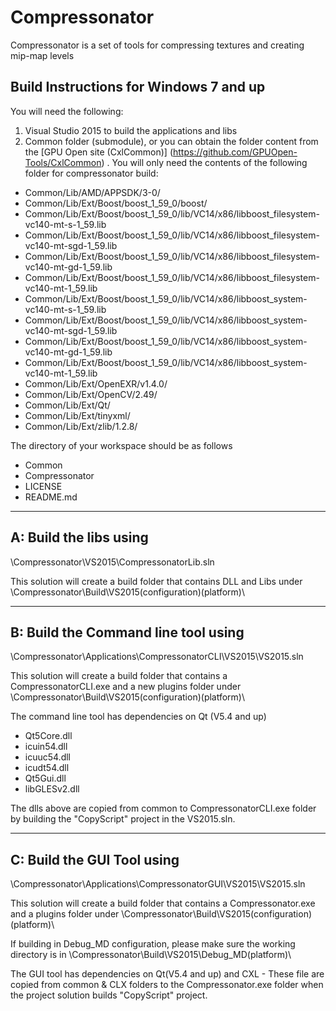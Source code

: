 # Compressonator

Compressonator is a set of tools for compressing textures and creating mip-map levels

Build Instructions for Windows 7 and up
------------------------------------------------------

You will need the following:

1.	Visual Studio 2015 to build the applications and libs
2.	Common folder (submodule), or you can obtain the folder content from the [GPU Open site (CxlCommon)] (https://github.com/GPUOpen-Tools/CxlCommon) . You will only need the contents of the following folder for compressonator build:

- Common/Lib/AMD/APPSDK/3-0/
- Common/Lib/Ext/Boost/boost_1_59_0/boost/
- Common/Lib/Ext/Boost/boost_1_59_0/lib/VC14/x86/libboost_filesystem-vc140-mt-s-1_59.lib 
- Common/Lib/Ext/Boost/boost_1_59_0/lib/VC14/x86/libboost_filesystem-vc140-mt-sgd-1_59.lib 
- Common/Lib/Ext/Boost/boost_1_59_0/lib/VC14/x86/libboost_filesystem-vc140-mt-gd-1_59.lib 
- Common/Lib/Ext/Boost/boost_1_59_0/lib/VC14/x86/libboost_filesystem-vc140-mt-1_59.lib 
- Common/Lib/Ext/Boost/boost_1_59_0/lib/VC14/x86/libboost_system-vc140-mt-s-1_59.lib 
- Common/Lib/Ext/Boost/boost_1_59_0/lib/VC14/x86/libboost_system-vc140-mt-sgd-1_59.lib 
- Common/Lib/Ext/Boost/boost_1_59_0/lib/VC14/x86/libboost_system-vc140-mt-gd-1_59.lib 
- Common/Lib/Ext/Boost/boost_1_59_0/lib/VC14/x86/libboost_system-vc140-mt-1_59.lib 
- Common/Lib/Ext/OpenEXR/v1.4.0/
- Common/Lib/Ext/OpenCV/2.49/
- Common/Lib/Ext/Qt/
- Common/Lib/Ext/tinyxml/
- Common/Lib/Ext/zlib/1.2.8/

The directory of your workspace should be as follows

- Common
- Compressonator
- LICENSE
- README.md

----------------------- 
A: Build the libs using
----------------------- 
\Compressonator\VS2015\CompressonatorLib.sln

This solution will create a build folder that contains DLL and Libs under \Compressonator\Build\VS2015\(configuration)\(platform)\


--------------------------------------
B: Build the Command line tool using 
--------------------------------------
\Compressonator\Applications\CompressonatorCLI\VS2015\VS2015.sln

This solution will create a build folder that contains a 
CompressonatorCLI.exe and a new plugins folder under
\Compressonator\Build\VS2015\(configuration)\(platform)\

The command line tool has dependencies on Qt (V5.4 and up)

- Qt5Core.dll
- icuin54.dll
- icuuc54.dll
- icudt54.dll
- Qt5Gui.dll
- libGLESv2.dll

The dlls above are copied from common to CompressonatorCLI.exe folder by building the "CopyScript" project in the VS2015.sln.

-----------------------------------------------------------
C: Build the GUI Tool using
------------------------------------------------------------
\Compressonator\Applications\CompressonatorGUI\VS2015\VS2015.sln

This solution will create a build folder that contains a 
Compressonator.exe and a plugins folder under
\Compressonator\Build\VS2015\(configuration)\(platform)\

If building in Debug_MD configuration, please make sure the working directory is in \Compressonator\Build\VS2015\Debug_MD\(platform)\

The GUI tool has dependencies on Qt(V5.4 and up) and CXL - These file are copied from common & CLX folders to the Compressonator.exe folder when the project solution builds "CopyScript" project.



